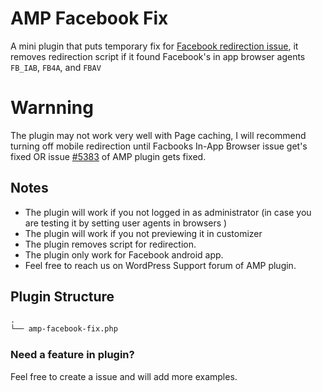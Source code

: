 # AMP Facebook Fix

A mini plugin that puts temporary fix for [Facebook redirection issue](https://developers.facebook.com/support/bugs/386564952789501/?join_id=f22e1cd3806adb8), it removes redirection script if it found Facebook's in app browser agents `FB_IAB`, `FB4A`, and `FBAV`

# Warnning
The plugin may not work very well with Page caching, I will recommend turning off mobile redirection until Facbooks In-App Browser issue get's fixed OR issue [#5383](https://github.com/ampproject/amp-wp/issues/5387) of AMP plugin gets fixed.

## Notes

- The plugin will work if you not logged in as administrator (in case you are testing it by setting user agents in browsers )
- The plugin will work if you not previewing it in customizer 
- The plugin removes script for redirection.
- The plugin only work for Facebook android app.
- Feel free to reach us on WordPress Support forum of AMP plugin.

## Plugin Structure

```markdown
.
└── amp-facebook-fix.php
```

### Need a feature in plugin?
Feel free to create a issue and will add more examples.

